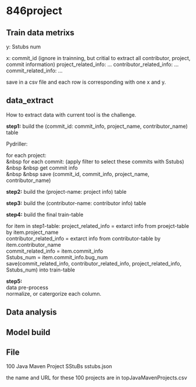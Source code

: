 # 846project

## Train data metrixs

y: Sstubs num

x:
  commit_id (ignore in trainning, but critial to extract all contributor, project, commit information)
  project_related_info: ...
  contributor_related_info: ...
  commit_related_info: ...
  
save in a csv file and each row is corresponding with one x and y.

## data_extract

How to extract data with current tool is the challenge.

**step1:**
build the (commit_id: commit_info, project_name, contributor_name) table

Pydriller:

for each project: \
&nbsp for each commit: (apply filter to select these commits with Sstubs) \
&nbsp &nbsp get commit info \
&nbsp &nbsp save (commit_id, commit_info, project_name, contributor_name)

**step2:**
build the (project-name: project info) table

**step3:**
build the (contributor-name: contributor info) table

**step4:**
build the final train-table

for item in step1-table:
  project_related_info = extarct info from proejct-table by item.project_name \
  contributor_related_info = extarct info from contributor-table by item.contributor_name \
  commit_related_info = item.commit_info \
  Sstubs_num = item.commit_info.bug_num \
  save(commit_related_info, contributor_related_info, project_related_info, Sstubs_num) into train-table

**step5:** \
data pre-process \
normalize, or catergorize each column.

## Data analysis


## Model build


## File

100 Java Maven Project SStuBs sstubs.json

the name and URL for these 100 projects are in topJavaMavenProjects.csv
